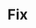 ---
name: 🚨 Fix
about: General fix on the bundle
title: "Fix "
labels: ⚙️ Settings, 📦 Laika v0.0.0, 🚨 Fix, 🧨 Bug Fix
assignees: the-kolibri
---